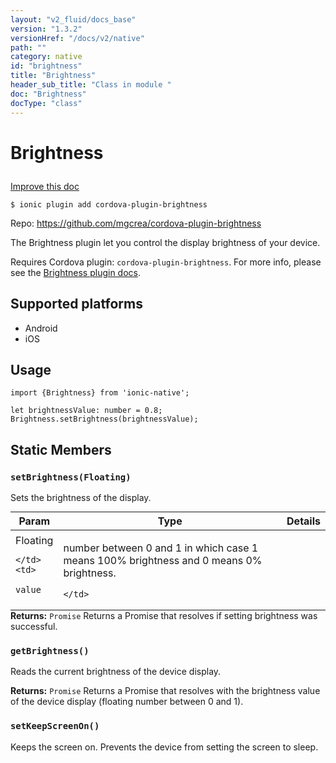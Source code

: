 ```yaml
---
layout: "v2_fluid/docs_base"
version: "1.3.2"
versionHref: "/docs/v2/native"
path: ""
category: native
id: "brightness"
title: "Brightness"
header_sub_title: "Class in module "
doc: "Brightness"
docType: "class"
---
```









<h1 class="api-title">

  
  Brightness
  

  

  

</h1>

<a class="improve-v2-docs" href="http://github.com/driftyco/ionic-native/edit/master/-native/src/plugins/brightness.ts#L0">
  Improve this doc
</a>





<!-- decorators -->


<pre><code>$ ionic plugin add cordova-plugin-brightness</code></pre>
<p>Repo:
  <a href="https://github.com/mgcrea/cordova-plugin-brightness">
    https://github.com/mgcrea/cordova-plugin-brightness
  </a>
</p>

<!-- description -->

<p>The Brightness plugin let you control the display brightness of your device.</p>
<p>Requires Cordova plugin: <code>cordova-plugin-brightness</code>. For more info, please see the <a href="https://github.com/mgcrea/cordova-plugin-brightness">Brightness plugin docs</a>.</p>


<!-- @platforms tag -->
<h2>Supported platforms</h2>

<ul>
  <li>Android</li>
  
  <li>iOS</li>
  </ul>

<!-- @platforms tag end -->


<!-- @usage tag -->

<h2>Usage</h2>

<pre><code class="lang-ts">import {Brightness} from &#39;ionic-native&#39;;

let brightnessValue: number = 0.8;
Brightness.setBrightness(brightnessValue);
</code></pre>




<!-- @property tags -->
<h2>Static Members</h2>
<div id="setBrightness"></div>
<h3><code>setBrightness(Floating)</code>
  
</h3>

Sets the brightness of the display.



<table class="table param-table" style="margin:0;">
  <thead>
  <tr>
    <th>Param</th>
    <th>Type</th>
    <th>Details</th>
  </tr>
  </thead>
  <tbody>
  
  <tr>
    <td>
      Floating
      
      
    </td>
    <td>
      
<code>value</code>
    </td>
    <td>
      <p>number between 0 and 1 in which case 1 means 100% brightness and 0 means 0% brightness.</p>

      
    </td>
  </tr>
  
  </tbody>
</table>





<div class="return-value" markdown="1">
  <i class="icon ion-arrow-return-left"></i>
  <b>Returns:</b> 
<code>Promise</code> Returns a Promise that resolves if setting brightness was successful.
</div>



<div id="getBrightness"></div>
<h3><code>getBrightness()</code>
  
</h3>

Reads the current brightness of the device display.







<div class="return-value" markdown="1">
  <i class="icon ion-arrow-return-left"></i>
  <b>Returns:</b> 
<code>Promise</code> Returns a Promise that resolves with the 
brightness value of the device display (floating number between 0 and 1).
</div>



<div id="setKeepScreenOn"></div>
<h3><code>setKeepScreenOn()</code>
  
</h3>

Keeps the screen on. Prevents the device from setting the screen to sleep.











<!-- methods on the class -->

<!-- related link --><!-- end content block -->


<!-- end body block -->


